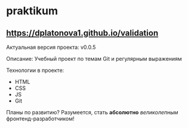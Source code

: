 # praktikum
https://dplatonova1.github.io/validation
-------------


Актуальная версия проекта: v0.0.5

Описание: Учебный проект по темам Git и регулярным выражениям 

Технологии в проекте:

- HTML
- CSS
- JS
- Git


Планы по развитию? Разумеется, стать **абсолютно** *великолепным* фронтенд-разработчиком! 


